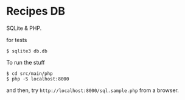 # Recipes DB
SQLite & PHP.

for tests
```
$ sqlite3 db.db
```

To run the stuff
```
$ cd src/main/php
$ php -S localhost:8000
```
and then, try `http://localhost:8000/sql.sample.php` from a browser.